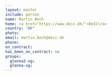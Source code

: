 ```yaml
---
layout: master
include: person
name: Martin Bech
home: <a href="https://www.deic.dk/">DeIC</a>
country: "DK"
photo:
email: martin.bech@deic.dk
phone:
on_contract:
has_been_on_contract: no
groups:
  glenna2-sg:
  glenna-sg:
---
```

